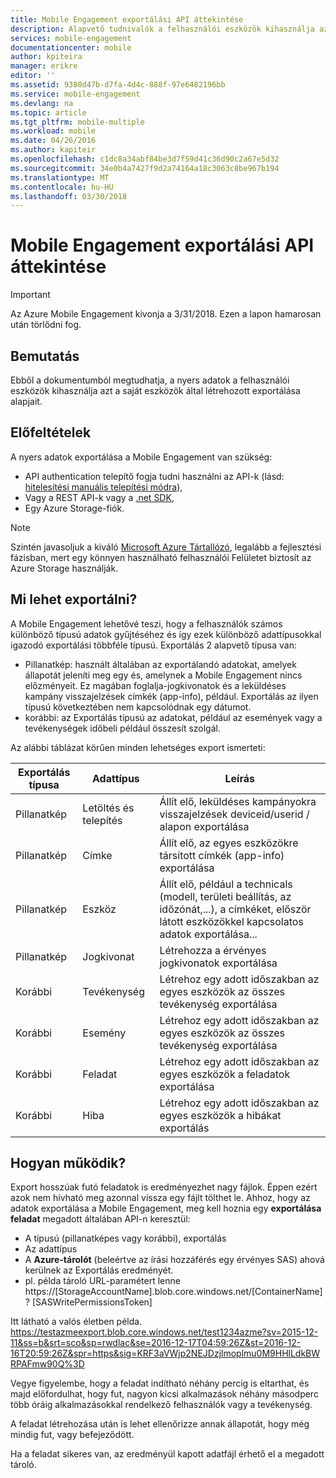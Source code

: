 ```yaml
---
title: Mobile Engagement exportálási API áttekintése
description: Alapvető tudnivalók a felhasználói eszközök kihasználja azt a saját eszközök által létrehozott nyers adatok exportálása
services: mobile-engagement
documentationcenter: mobile
author: kpiteira
manager: erikre
editor: ''
ms.assetid: 9380d47b-d7fa-4d4c-888f-97e6482196bb
ms.service: mobile-engagement
ms.devlang: na
ms.topic: article
ms.tgt_pltfrm: mobile-multiple
ms.workload: mobile
ms.date: 04/26/2016
ms.author: kapiteir
ms.openlocfilehash: c1dc8a34abf84be3d7f59d41c36d90c2a67e5d32
ms.sourcegitcommit: 34e0b4a7427f9d2a74164a18c3063c8be967b194
ms.translationtype: MT
ms.contentlocale: hu-HU
ms.lasthandoff: 03/30/2018
---
```

# <a name="mobile-engagement-export-api-overview"></a>Mobile Engagement exportálási API áttekintése
> [!IMPORTANT]
> Az Azure Mobile Engagement kivonja a 3/31/2018. Ezen a lapon hamarosan után törlődni fog.
> 

## <a name="introduction"></a>Bemutatás
Ebből a dokumentumból megtudhatja, a nyers adatok a felhasználói eszközök kihasználja azt a saját eszközök által létrehozott exportálása alapjait.

## <a name="pre-requisites"></a>Előfeltételek
A nyers adatok exportálása a Mobile Engagement van szükség:

* API authentication telepítő fogja tudni használni az API-k (lásd: [hitelesítési manuális telepítési módra](mobile-engagement-api-authentication-manual.md)),
* Vagy a REST API-k vagy a [.net SDK](mobile-engagement-dotnet-sdk-service-api.md),
* Egy Azure Storage-fiók.

> [!NOTE]
> Szintén javasoljuk a kiváló [Microsoft Azure Tártallózó](http://storageexplorer.com/), legalább a fejlesztési fázisban, mert egy könnyen használható felhasználói Felületet biztosít az Azure Storage használják.
> 
> 

## <a name="what-can-be-exported"></a>Mi lehet exportálni?
A Mobile Engagement lehetővé teszi, hogy a felhasználók számos különböző típusú adatok gyűjtéséhez és így ezek különböző adattípusokkal igazodó exportálási többféle típusú.
Exportálás 2 alapvető típusa van:

* Pillanatkép: használt általában az exportálandó adatokat, amelyek állapotát jeleníti meg egy és, amelynek a Mobile Engagement nincs előzményeit. Ez magában foglalja-jogkivonatok és a leküldéses kampány visszajelzések címkék (app-info), például. Exportálás az ilyen típusú következtében nem kapcsolódnak egy dátumot.
* korábbi: az Exportálás típusú az adatokat, például az események vagy a tevékenységek időbeli például összesít szolgál.

Az alábbi táblázat körűen minden lehetséges export ismerteti:

| Exportálás típusa | Adattípus | Leírás |
| --- | --- | --- |
| Pillanatkép |Letöltés és telepítés |Állít elő, leküldéses kampányokra visszajelzések deviceid/userid / alapon exportálása |
| Pillanatkép |Címke |Állít elő, az egyes eszközökre társított címkék (app-info) exportálása |
| Pillanatkép |Eszköz |Állít elő, például a technicals (modell, területi beállítás, az időzónát,...), a címkéket, először látott eszközökkel kapcsolatos adatok exportálása... |
| Pillanatkép |Jogkivonat |Létrehozza a érvényes jogkivonatok exportálása |
| Korábbi |Tevékenység |Létrehoz egy adott időszakban az egyes eszközök az összes tevékenység exportálása |
| Korábbi |Esemény |Létrehoz egy adott időszakban az egyes eszközök az összes tevékenység exportálása |
| Korábbi |Feladat |Létrehoz egy adott időszakban az egyes eszközök a feladatok exportálása |
| Korábbi |Hiba |Létrehoz egy adott időszakban az egyes eszközök a hibákat exportálás |

## <a name="how-does-it-work"></a>Hogyan működik?
Export hosszúak futó feladatok is eredményezhet nagy fájlok. Éppen ezért azok nem hívható meg azonnal vissza egy fájlt tölthet le.
Ahhoz, hogy az adatok exportálása a Mobile Engagement, meg kell hoznia egy **exportálása feladat** megadott általában API-n keresztül:

* A típusú (pillanatképes vagy korábbi), exportálás
* Az adattípus
* A **Azure-tárolót** (beleértve az írási hozzáférés egy érvényes SAS) ahová kerülnek az Exportálás eredményét.
* pl. példa tároló URL-paramétert lenne https://[StorageAccountName].blob.core.windows.net/[ContainerName]? [SASWritePermissionsToken]  

Itt látható a valós életben példa. https://testazmeexport.blob.core.windows.net/test1234azme?sv=2015-12-11&ss=b&srt=sco&sp=rwdlac&se=2016-12-17T04:59:26Z&st=2016-12-16T20:59:26Z&spr=https&sig=KRF3aVWjp2NEJDzjlmoplmu0M9HHlLdkBWRPAFmw90Q%3D

Vegye figyelembe, hogy a feladat indítható néhány percig is eltarthat, és majd előfordulhat, hogy fut, nagyon kicsi alkalmazások néhány másodperc több óráig alkalmazásokkal rendelkező felhasználók vagy a tevékenység.

A feladat létrehozása után is lehet ellenőrizze annak állapotát, hogy még mindig fut, vagy befejeződött.

Ha a feladat sikeres van, az eredményül kapott adatfájl érhető el a megadott tároló.

